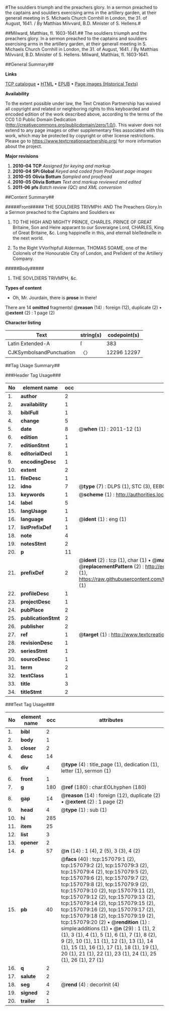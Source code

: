 #The souldiers triumph and the preachers glory. In a sermon preached to the captains and souldiers exercising arms in the artillery garden, at their generall meeting in S. Michaels Church Cornhill in London, the 31. of August, 1641. / By Matthias Milvvard, B.D. Minister of S. Hellens.#

##Milward, Matthias, fl. 1603-1641.##
The souldiers triumph and the preachers glory. In a sermon preached to the captains and souldiers exercising arms in the artillery garden, at their generall meeting in S. Michaels Church Cornhill in London, the 31. of August, 1641. / By Matthias Milvvard, B.D. Minister of S. Hellens.
Milward, Matthias, fl. 1603-1641.

##General Summary##

**Links**

[TCP catalogue](http://www.ota.ox.ac.uk/tcp/)  • 
[HTML](http://tei.it.ox.ac.uk/tcp/Texts-HTML/free/A89/A89159.html)  • 
[EPUB](http://tei.it.ox.ac.uk/tcp/Texts-EPUB/free/A89/A89159.epub) • 
[Page images (Historical Texts)](https://historicaltexts.jisc.ac.uk/eebo-99872769e)

**Availability**

To the extent possible under law, the Text Creation Partnership has waived all copyright and related or neighboring rights to this keyboarded and encoded edition of the work described above, according to the terms of the CC0 1.0 Public Domain Dedication (http://creativecommons.org/publicdomain/zero/1.0/). This waiver does not extend to any page images or other supplementary files associated with this work, which may be protected by copyright or other license restrictions. Please go to https://www.textcreationpartnership.org/ for more information about the project.

**Major revisions**

1. __2010-04__ __TCP__ *Assigned for keying and markup*
1. __2010-04__ __SPi Global__ *Keyed and coded from ProQuest page images*
1. __2010-05__ __Olivia Bottum__ *Sampled and proofread*
1. __2010-05__ __Olivia Bottum__ *Text and markup reviewed and edited*
1. __2011-06__ __pfs__ *Batch review (QC) and XML conversion*

##Content Summary##

#####Front#####
THE SOULDIERS TRIVMPH: AND The Preachers Glory.In a Sermon preached to the Captains and Souldiers ex
1. TO THE HIGH AND MIGHTY PRINCE, CHARLES. PRINCE OF GREAT Britaine, Son and Heire apparant to our Soveraigne Lord, CHARLES, King of Great Britaine, &c. Long happineſſe in this, and eternall bleſſedneſſe in the next world.

1. To the Right VVorſhipfull Alderman, THOMAS SOAME, one of the Colonels of the Honourable City of London, and Preſident of the Artillery Company.

#####Body#####

1. THE SOVLDIERS TRIVMPH, &c.

**Types of content**

  * Oh, Mr. Jourdain, there is **prose** in there!

There are 14 **omitted** fragments! 
 @__reason__ (14) : foreign (12), duplicate (2)  •  @__extent__ (2) : 1 page (2)

**Character listing**


|Text|string(s)|codepoint(s)|
|---|---|---|
|Latin Extended-A|ſ|383|
|CJKSymbolsandPunctuation|〈〉|12296 12297|

##Tag Usage Summary##

###Header Tag Usage###

|No|element name|occ|attributes|
|---|---|---|---|
|1.|__author__|2||
|2.|__availability__|1||
|3.|__biblFull__|1||
|4.|__change__|5||
|5.|__date__|8| @__when__ (1) : 2011-12 (1)|
|6.|__edition__|1||
|7.|__editionStmt__|1||
|8.|__editorialDecl__|1||
|9.|__encodingDesc__|1||
|10.|__extent__|2||
|11.|__fileDesc__|1||
|12.|__idno__|7| @__type__ (7) : DLPS (1), STC (3), EEBO-CITATION (1), PROQUEST (1), VID (1)|
|13.|__keywords__|1| @__scheme__ (1) : http://authorities.loc.gov/ (1)|
|14.|__label__|5||
|15.|__langUsage__|1||
|16.|__language__|1| @__ident__ (1) : eng (1)|
|17.|__listPrefixDef__|1||
|18.|__note__|4||
|19.|__notesStmt__|2||
|20.|__p__|11||
|21.|__prefixDef__|2| @__ident__ (2) : tcp (1), char (1)  •  @__matchPattern__ (2) : ([0-9\-]+):([0-9IVX]+) (1), (.+) (1)  •  @__replacementPattern__ (2) : http://eebo.chadwyck.com/downloadtiff?vid=$1&page=$2 (1), https://raw.githubusercontent.com/textcreationpartnership/Texts/master/tcpchars.xml#$1 (1)|
|22.|__profileDesc__|1||
|23.|__projectDesc__|1||
|24.|__pubPlace__|2||
|25.|__publicationStmt__|2||
|26.|__publisher__|2||
|27.|__ref__|1| @__target__ (1) : http://www.textcreationpartnership.org/docs/. (1)|
|28.|__revisionDesc__|1||
|29.|__seriesStmt__|1||
|30.|__sourceDesc__|1||
|31.|__term__|2||
|32.|__textClass__|1||
|33.|__title__|3||
|34.|__titleStmt__|2||


###Text Tag Usage###

|No|element name|occ|attributes|
|---|---|---|---|
|1.|__bibl__|2||
|2.|__body__|1||
|3.|__closer__|2||
|4.|__desc__|14||
|5.|__div__|4| @__type__ (4) : title_page (1), dedication (1), letter (1), sermon (1)|
|6.|__front__|1||
|7.|__g__|180| @__ref__ (180) : char:EOLhyphen (180)|
|8.|__gap__|14| @__reason__ (14) : foreign (12), duplicate (2)  •  @__extent__ (2) : 1 page (2)|
|9.|__head__|4| @__type__ (1) : sub (1)|
|10.|__hi__|285||
|11.|__item__|25||
|12.|__list__|3||
|13.|__opener__|2||
|14.|__p__|57| @__n__ (14) : 1 (4), 2 (5), 3 (3), 4 (2)|
|15.|__pb__|40| @__facs__ (40) : tcp:157079:1 (2), tcp:157079:2 (2), tcp:157079:3 (2), tcp:157079:4 (2), tcp:157079:5 (2), tcp:157079:6 (2), tcp:157079:7 (2), tcp:157079:8 (2), tcp:157079:9 (2), tcp:157079:10 (2), tcp:157079:11 (2), tcp:157079:12 (2), tcp:157079:13 (2), tcp:157079:14 (2), tcp:157079:15 (2), tcp:157079:16 (2), tcp:157079:17 (2), tcp:157079:18 (2), tcp:157079:19 (2), tcp:157079:20 (2)  •  @__rendition__ (1) : simple:additions (1)  •  @__n__ (29) : 1 (1), 2 (1), 3 (1), 4 (1), 5 (1), 6 (1), 7 (1), 8 (2), 9 (2), 10 (1), 11 (1), 12 (1), 13 (1), 14 (1), 15 (1), 16 (1), 17 (1), 18 (1), 19 (1), 20 (1), 21 (1), 22 (1), 23 (1), 24 (1), 25 (1), 26 (1), 27 (1)|
|16.|__q__|2||
|17.|__salute__|2||
|18.|__seg__|4| @__rend__ (4) : decorInit (4)|
|19.|__signed__|2||
|20.|__trailer__|1||
